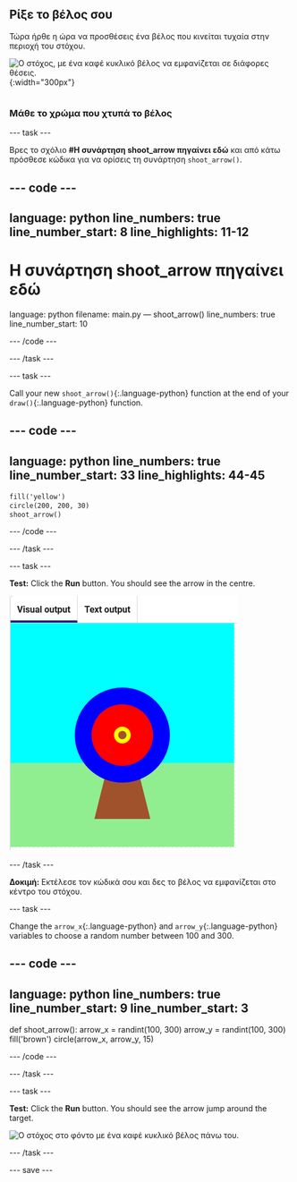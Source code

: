 ## Ρίξε το βέλος σου

<div style="display: flex; flex-wrap: wrap">
<div style="flex-basis: 200px; flex-grow: 1; margin-right: 15px;">
Τώρα ήρθε η ώρα να προσθέσεις ένα βέλος που κινείται τυχαία στην περιοχή του στόχου.
</div>
<div>

![Ο στόχος, με ένα καφέ κυκλικό βέλος να εμφανίζεται σε διάφορες θέσεις.](images/fire_arrow.gif){:width="300px"}

</div>
</div>

### Μάθε το χρώμα που χτυπά το βέλος

--- task ---

Βρες το σχόλιο **#Η συνάρτηση shoot_arrow πηγαίνει εδώ** και από κάτω πρόσθεσε κώδικα για να ορίσεις τη συνάρτηση `shoot_arrow()`.

--- code ---
---
language: python line_numbers: true line_number_start: 8
line_highlights: 11-12
---
# Η συνάρτηση shoot_arrow πηγαίνει εδώ
language: python filename: main.py — shoot_arrow() line_numbers: true line_number_start: 10

--- /code ---

--- /task ---

--- task ---

Call your new `shoot_arrow()`{:.language-python} function at the end of your `draw()`{:.language-python} function.

--- code ---
---
language: python line_numbers: true line_number_start: 33
line_highlights: 44-45
---

    fill('yellow')      
    circle(200, 200, 30)  
    shoot_arrow()

--- /code ---

--- /task ---

--- task ---

**Test:** Click the **Run** button. You should see the arrow in the centre.

![a brown arrow circle in the centre of the target](images/arrow-centre.png)


--- /task ---

**Δοκιμή:** Εκτέλεσε τον κώδικά σου και δες το βέλος να εμφανίζεται στο κέντρο του στόχου.


--- task ---

Change the `arrow_x`{:.language-python} and `arrow_y`{:.language-python} variables to choose a random number between 100 and 300.

--- code ---
---
language: python line_numbers: true line_number_start: 9
line_number_start: 3
---
def shoot_arrow(): arrow_x = randint(100, 300) arrow_y = randint(100, 300) fill('brown') circle(arrow_x, arrow_y, 15)

--- /code ---

--- /task ---


--- task ---


**Test:** Click the **Run** button. You should see the arrow jump around the target.

![Ο στόχος στο φόντο με ένα καφέ κυκλικό βέλος πάνω του.](images/fire_arrow.gif)

--- /task ---

--- save ---
